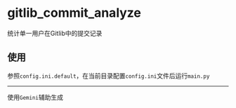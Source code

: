 # gitlib_commit_analyze

统计单一用户在Gitlib中的提交记录

## 使用

参照`config.ini.default`，在当前目录配置`config.ini`文件后运行`main.py`

---

使用`Gemini`辅助生成